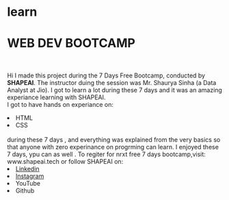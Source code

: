 # learn
<h1>WEB DEV BOOTCAMP</h1><br>

Hi I made this project during the 7 Days Free Bootcamp, conducted by <b>SHAPEAI</b>.
The instructor duing the session was Mr. Shaurya Sinha (a Data Analyst at Jio). I got to learn a lot during these 7 days and it was an amazing experiance learning with SHAPEAI.
<br> I got to have hands on experiance on:
<img src="https://codecondo.com/wp-content/uploads/2016/10/Available-tools.png" alt="">
<li>HTML</li>
<LI>CSS</LI>
<br>during these 7 days , and everything was explained from the very basics so that
anyone with zero  experinance on progrming can learn.
I enjoyed these 7 days, ypu can as well . To regiter for nrxt free 7 days bootcamp,visit:
www.shapeai.tech
or follow SHAPEAI on:
<li><a href="https://in.linkedin.com/company/shapeai">Linkedin</a></li> 
<li><a href="https://www.instagram.com/shape.ai/">Instagram</a></li>
<li><a href="https://www.youtube.com/channel/UCTUvDLTW9meuDXWcbmISPdA"></a>YouTube</li>
<li><a href="https//github.com/shapeai"></a>Github</li>
